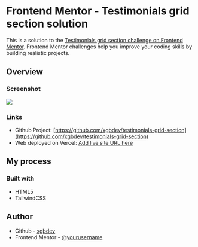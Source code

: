 # Frontend Mentor - Testimonials grid section solution

This is a solution to the [Testimonials grid section challenge on Frontend Mentor](https://www.frontendmentor.io/challenges/testimonials-grid-section-Nnw6J7Un7). Frontend Mentor challenges help you improve your coding skills by building realistic projects. 

## Overview

### Screenshot

![](https://img001.prntscr.com/file/img001/6q9qNHclQk-8oVk87Tlxug.png)

### Links

- Github Project: [https://github.com/xgbdev/testimonials-grid-section](https://github.com/xgbdev/testimonials-grid-section)
- Web deployed on Vercel: [Add live site URL here](https://your-live-site-url.com)

## My process

### Built with

- HTML5
- TailwindCSS

## Author

- Github - [xgbdev](https://www.github.com/xgbdev)
- Frontend Mentor - [@yourusername](https://www.frontendmentor.io/profile/yourusername)